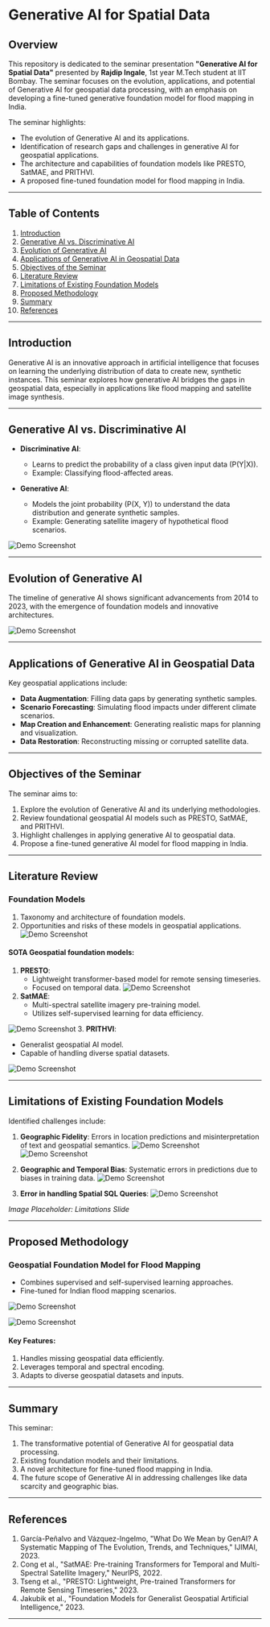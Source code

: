 # Generative AI for Spatial Data

## Overview
This repository is dedicated to the seminar presentation **"Generative AI for Spatial Data"** presented by **Rajdip Ingale**, 1st year M.Tech student at  IIT Bombay.
The seminar focuses on the evolution, applications, and potential of Generative AI for geospatial data processing, with an emphasis on developing a fine-tuned generative foundation model for flood mapping in India.

The seminar highlights:
- The evolution of Generative AI and its applications.
- Identification of research gaps and challenges in generative AI for geospatial applications.
- The architecture and capabilities of foundation models like PRESTO, SatMAE, and PRITHVI.
- A proposed fine-tuned foundation model for flood mapping in India.

---

## Table of Contents
1. [Introduction](#introduction)
2. [Generative AI vs. Discriminative AI](#generative-ai-vs-discriminative-ai)
3. [Evolution of Generative AI](#evolution-of-generative-ai)
4. [Applications of Generative AI in Geospatial Data](#applications-of-generative-ai-in-geospatial-data)
5. [Objectives of the Seminar](#objectives-of-the-seminar)
6. [Literature Review](#literature-review)
7. [Limitations of Existing Foundation Models](#limitations-of-existing-foundation-models)
8. [Proposed Methodology](#proposed-methodology)
9. [Summary](#summary)
10. [References](#references)

---

## Introduction
Generative AI is an innovative approach in artificial intelligence that focuses on learning the underlying distribution of data to create new, synthetic instances. This seminar explores how generative AI bridges the gaps in geospatial data, especially in applications like flood mapping and satellite image synthesis.


---

## Generative AI vs. Discriminative AI
- **Discriminative AI**:
  - Learns to predict the probability of a class given input data (P(Y|X)).
  - Example: Classifying flood-affected areas.

- **Generative AI**:
  - Models the joint probability (P(X, Y)) to understand the data distribution and generate synthetic samples.
  - Example: Generating satellite imagery of hypothetical flood scenarios.

![Demo Screenshot](images/1.1.jpeg "Demo")

---

## Evolution of Generative AI
The timeline of generative AI shows significant advancements from 2014 to 2023, with the emergence of foundation models and innovative architectures.

 ![Demo Screenshot](images/1.2.jpeg "Demo")

---

## Applications of Generative AI in Geospatial Data
Key geospatial applications include:
- **Data Augmentation**: Filling data gaps by generating synthetic samples.
- **Scenario Forecasting**: Simulating flood impacts under different climate scenarios.
- **Map Creation and Enhancement**: Generating realistic maps for planning and visualization.
- **Data Restoration**: Reconstructing missing or corrupted satellite data.


---

## Objectives of the Seminar
The seminar aims to:
1. Explore the evolution of Generative AI and its underlying methodologies.
2. Review foundational geospatial AI models such as PRESTO, SatMAE, and PRITHVI.
3. Highlight challenges in applying generative AI to geospatial data.
4. Propose a fine-tuned generative AI model for flood mapping in India.

---

## Literature Review
### Foundation Models
1. Taxonomy and architecture of foundation models.
2. Opportunities and risks of these models in geospatial applications.
![Demo Screenshot](images/1.3.png "Demo")

#### SOTA Geospatial foundation models:
1. **PRESTO**:
   - Lightweight transformer-based model for remote sensing timeseries.
   - Focused on temporal data.
 ![Demo Screenshot](images/1.5.png "Demo")
2. **SatMAE**:
   - Multi-spectral satellite imagery pre-training model.
   - Utilizes self-supervised learning for data efficiency.

 ![Demo Screenshot](images/1.6.png "Demo")
3. **PRITHVI**:
   - Generalist geospatial AI model.
   - Capable of handling diverse spatial datasets.
     
 ![Demo Screenshot](images/1.7.png "Demo")


---

## Limitations of Existing Foundation Models
Identified challenges include:
1. **Geographic Fidelity**: Errors in location predictions and misinterpretation of text and geospatial semantics.     ![Demo Screenshot](images/1.8.png "Demo") ![Demo Screenshot](images/1.9.png "Demo")

2. **Geographic and Temporal Bias**: Systematic errors in predictions due to biases in training data.           ![Demo Screenshot](images/1.10.png "Demo")
3. **Error in handling Spatial SQL Queries**:  ![Demo Screenshot](images/1.11.png "Demo")

_Image Placeholder: Limitations Slide_

---

## Proposed Methodology
### Geospatial Foundation Model for Flood Mapping
- Combines supervised and self-supervised learning approaches.
- Fine-tuned for Indian flood mapping scenarios.

![Demo Screenshot](images/1.12.png "Demo")

![Demo Screenshot](images/1.13.png "Demo")

#### Key Features:
1. Handles missing geospatial data efficiently.
2. Leverages temporal and spectral encoding.
3. Adapts to diverse geospatial datasets and inputs.


---

## Summary
This seminar:
1. The transformative potential of Generative AI for geospatial data processing.
2. Existing foundation models and their limitations.
3. A novel architecture for fine-tuned flood mapping in India.
4. The future scope of Generative AI in addressing challenges like data scarcity and geographic bias.


---

## References
1. García-Peñalvo and Vázquez-Ingelmo, "What Do We Mean by GenAI? A Systematic Mapping of The Evolution, Trends, and Techniques," IJIMAI, 2023.
2. Cong et al., "SatMAE: Pre-training Transformers for Temporal and Multi-Spectral Satellite Imagery," NeurIPS, 2022.
3. Tseng et al., "PRESTO: Lightweight, Pre-trained Transformers for Remote Sensing Timeseries," 2023.
4. Jakubik et al., "Foundation Models for Generalist Geospatial Artificial Intelligence," 2023.

---
